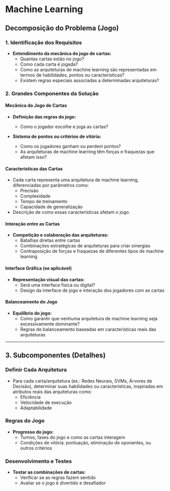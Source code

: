 # Machine Learning

## Decomposição do Problema (Jogo)

### 1. Identificação dos Requisitos
- **Entendimento da mecânica do jogo de cartas:**
  - Quantas cartas estão no jogo?
  - Como cada carta é jogada?
  - Como as arquiteturas de machine learning são representadas em termos de habilidades, pontos ou características?
  - Existem regras especiais associadas a determinadas arquiteturas?

### 2. Grandes Componentes da Solução

#### Mecânica do Jogo de Cartas
- **Definição das regras do jogo:**
  - Como o jogador escolhe e joga as cartas?

- **Sistema de pontos ou critérios de vitória:**
  - Como os jogadores ganham ou perdem pontos?
  - As arquiteturas de machine learning têm forças e fraquezas que afetam isso?

#### Características das Cartas
- Cada carta representa uma arquitetura de machine learning, diferenciadas por parâmetros como:
  - Precisão
  - Complexidade
  - Tempo de treinamento
  - Capacidade de generalização
- Descrição de como essas características afetam o jogo.

#### Interação entre as Cartas
- **Competição e colaboração das arquiteturas:**
  - Batalhas diretas entre cartas
  - Combinações estratégicas de arquiteturas para criar sinergias
  - Contraposição de forças e fraquezas de diferentes tipos de machine learning

#### Interface Gráfica (se aplicável)
- **Representação visual das cartas:**
  - Será uma interface física ou digital?
  - Design da interface de jogo e interação dos jogadores com as cartas

#### Balanceamento do Jogo
- **Equilíbrio do jogo:**
  - Como garantir que nenhuma arquitetura de machine learning seja excessivamente dominante?
  - Regras de balanceamento baseadas em características reais das arquiteturas

---

## 3. Subcomponentes (Detalhes)

### Definir Cada Arquitetura
- Para cada carta/arquitetura (ex.: Redes Neurais, SVMs, Árvores de Decisão), determinar suas habilidades ou características, inspiradas em atributos reais das arquiteturas como:
  - Eficiência
  - Velocidade de execução
  - Adaptabilidade

### Regras do Jogo
- **Progresso do jogo:**
  - Turnos, fases do jogo e como as cartas interagem
  - Condições de vitória: pontuação, eliminação de oponentes, ou outros critérios

### Desenvolvimento e Testes
- **Testar as combinações de cartas:**
  - Verificar se as regras fazem sentido
  - Avaliar se o jogo é divertido e desafiador
